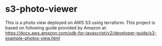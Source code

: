 # s3-photo-viewer
This is a photo view deployed on AWS S3 using terraform. This project is based on following guide provided by Amazon at: https://docs.aws.amazon.com/sdk-for-javascript/v2/developer-guide/s3-example-photos-view.html
